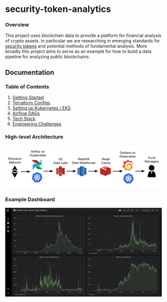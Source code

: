 
# security-token-analytics

### Overview

This project uses blockchain data to provide a platform for financial analysis 
of crypto assets.  In particular we are researching in 
emerging standards for [security tokens](https://github.com/ethereum/EIPs/issues/1411) 
and potential methods of fundamental analysis.  More broadly this project aims 
to serve as an example for how to build a data pipeline for analyzing public 
blockchains.

## Documentation

### Table of Contents
1.  [Getting Started](/docs/getting_started.md)
2.  [Terraform Configs](/terraform/README.md)
3.  [Setting up Kubernetes / EKS](/k8s/README.md)
4.  [Airflow DAGs](/airflow/README.md)
5.  [Tech Stack](/docs/tech_stack.md)
6.  [Engineering Challenges](/docs/challenges.md)


### High-level Architecture
![high level architecture](docs/img/tech_stack.png)

### Example Dashboard
![example dashboard](docs/img/grafana_dashboard.png)
